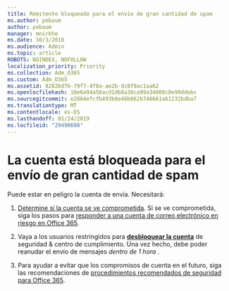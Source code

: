 ```yaml
---
title: Remitente bloqueado para el envío de gran cantidad de spam
ms.author: pebaum
author: pebaum
manager: mnirkhe
ms.date: 10/3/2018
ms.audience: Admin
ms.topic: article
ROBOTS: NOINDEX, NOFOLLOW
localization_priority: Priority
ms.collection: Adm_O365
ms.custom: Adm_O365
ms.assetid: 8282bd76-79f7-4f8a-ae2b-dc8f9ac1aa62
ms.openlocfilehash: 10e6a94a58acd1db8a36ca99a34809c8e99ddebc
ms.sourcegitcommit: e2864efcfb493b6e46b662b746661a61232bdba7
ms.translationtype: MT
ms.contentlocale: es-ES
ms.lasthandoff: 01/24/2019
ms.locfileid: "29490698"
---
```

# <a name="account-is-blocked-for-sending-too-much-spam"></a>La cuenta está bloqueada para el envío de gran cantidad de spam

Puede estar en peligro la cuenta de envía. Necesitará:
  
1. [Determine si la cuenta se ve comprometida](https://support.microsoft.com/help/2551603/how-to-determine-whether-your-office-365-account-has-been-compromised). Si se ve comprometida, siga los pasos para [responder a una cuenta de correo electrónico en riesgo en Office 365](https://docs.microsoft.com/office365/securitycompliance/responding-to-a-compromised-email-account).
    
2. Vaya a los usuarios restringidos para **[desbloquear la cuenta](https://protection.office.com/?hash=/restrictedusers)** de seguridad &amp; centro de cumplimiento. Una vez hecho, debe poder reanudar el envío de mensajes *dentro de 1 hora* . 
    
3. Para ayudar a evitar que los compromisos de cuenta en el futuro, siga las recomendaciones de [procedimientos recomendados de seguridad para Office 365](https://support.office.com/article/9295e396-e53d-49b9-ae9b-0b5828cdedc3.aspx).
  

